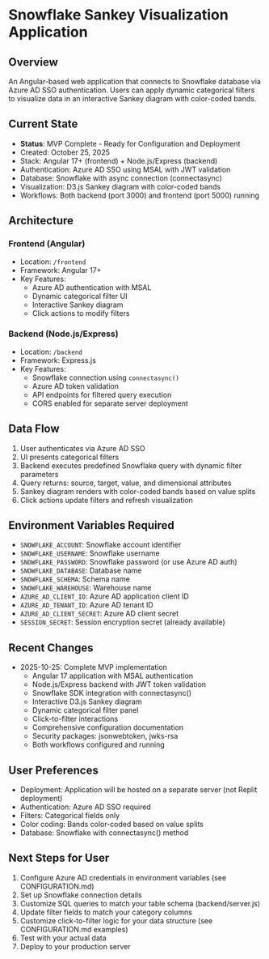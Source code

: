 # Snowflake Sankey Visualization Application

## Overview
An Angular-based web application that connects to Snowflake database via Azure AD SSO authentication. Users can apply dynamic categorical filters to visualize data in an interactive Sankey diagram with color-coded bands.

## Current State
- **Status**: MVP Complete - Ready for Configuration and Deployment
- Created: October 25, 2025
- Stack: Angular 17+ (frontend) + Node.js/Express (backend)
- Authentication: Azure AD SSO using MSAL with JWT validation
- Database: Snowflake with async connection (connectasync)
- Visualization: D3.js Sankey diagram with color-coded bands
- Workflows: Both backend (port 3000) and frontend (port 5000) running

## Architecture

### Frontend (Angular)
- Location: `/frontend`
- Framework: Angular 17+
- Key Features:
  - Azure AD authentication with MSAL
  - Dynamic categorical filter UI
  - Interactive Sankey diagram
  - Click actions to modify filters

### Backend (Node.js/Express)
- Location: `/backend`
- Framework: Express.js
- Key Features:
  - Snowflake connection using `connectasync()`
  - Azure AD token validation
  - API endpoints for filtered query execution
  - CORS enabled for separate server deployment

## Data Flow
1. User authenticates via Azure AD SSO
2. UI presents categorical filters
3. Backend executes predefined Snowflake query with dynamic filter parameters
4. Query returns: source, target, value, and dimensional attributes
5. Sankey diagram renders with color-coded bands based on value splits
6. Click actions update filters and refresh visualization

## Environment Variables Required
- `SNOWFLAKE_ACCOUNT`: Snowflake account identifier
- `SNOWFLAKE_USERNAME`: Snowflake username
- `SNOWFLAKE_PASSWORD`: Snowflake password (or use Azure AD auth)
- `SNOWFLAKE_DATABASE`: Database name
- `SNOWFLAKE_SCHEMA`: Schema name
- `SNOWFLAKE_WAREHOUSE`: Warehouse name
- `AZURE_AD_CLIENT_ID`: Azure AD application client ID
- `AZURE_AD_TENANT_ID`: Azure AD tenant ID
- `AZURE_AD_CLIENT_SECRET`: Azure AD client secret
- `SESSION_SECRET`: Session encryption secret (already available)

## Recent Changes
- 2025-10-25: Complete MVP implementation
  - Angular 17 application with MSAL authentication
  - Node.js/Express backend with JWT token validation
  - Snowflake SDK integration with connectasync()
  - Interactive D3.js Sankey diagram
  - Dynamic categorical filter panel
  - Click-to-filter interactions
  - Comprehensive configuration documentation
  - Security packages: jsonwebtoken, jwks-rsa
  - Both workflows configured and running

## User Preferences
- Deployment: Application will be hosted on a separate server (not Replit deployment)
- Authentication: Azure AD SSO required
- Filters: Categorical fields only
- Color coding: Bands color-coded based on value splits
- Database: Snowflake with connectasync() method

## Next Steps for User
1. Configure Azure AD credentials in environment variables (see CONFIGURATION.md)
2. Set up Snowflake connection details
3. Customize SQL queries to match your table schema (backend/server.js)
4. Update filter fields to match your category columns
5. Customize click-to-filter logic for your data structure (see CONFIGURATION.md examples)
6. Test with your actual data
7. Deploy to your production server
